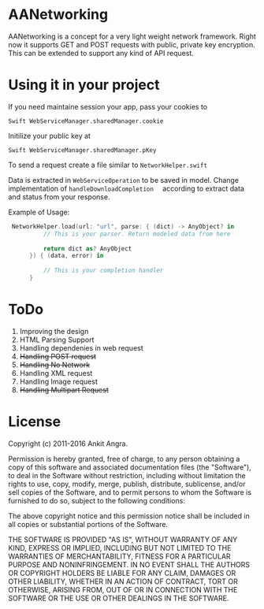 # AANetworking

AANetworking is a concept for a very light weight network framework. Right now it supports GET and POST requests with public, private key encryption. This can be extended to support any kind of API request. 

# Using it in your project
If you need maintaine session your app, pass your cookies to 
```
Swift WebServiceManager.sharedManager.cookie
``` 
Initilize your public key at
```
Swift WebServiceManager.sharedManager.pKey
``` 
To send a request create a file similar to ```NetworkHelper.swift```

Data is extracted in  ```WebServiceOperation``` to be saved in model. Change implementation of  ```handleDownloadCompletion  ``` according to extract data and status from your response. 

Example of Usage: 
  ```Swift
   NetworkHelper.load(url: "url", parse: { (dict) -> AnyObject? in
            // This is your parser. Return modeled data from here
            
            return dict as? AnyObject
        }) { (data, error) in
            
            // This is your completion handler
        }
  ```

# ToDo
1. Improving the design
2. HTML Parsing Support
3. Handling dependenies in web request
4. <del> Handling POST request </del>
5. <del> Handling No Network </del>
6. Handling XML request
7. Handling Image request
8. <del> Handling Multipart Request </del>


# License


Copyright (c) 2011-2016 Ankit Angra.

Permission is hereby granted, free of charge, to any person obtaining a copy of this software and associated documentation files (the "Software"), to deal in the Software without restriction, including without limitation the rights to use, copy, modify, merge, publish, distribute, sublicense, and/or sell copies of the Software, and to permit persons to whom the Software is furnished to do so, subject to the following conditions:

The above copyright notice and this permission notice shall be included in all copies or substantial portions of the Software.

THE SOFTWARE IS PROVIDED "AS IS", WITHOUT WARRANTY OF ANY KIND, EXPRESS OR IMPLIED, INCLUDING BUT NOT LIMITED TO THE WARRANTIES OF MERCHANTABILITY, FITNESS FOR A PARTICULAR PURPOSE AND NONINFRINGEMENT. IN NO EVENT SHALL THE AUTHORS OR COPYRIGHT HOLDERS BE LIABLE FOR ANY CLAIM, DAMAGES OR OTHER LIABILITY, WHETHER IN AN ACTION OF CONTRACT, TORT OR OTHERWISE, ARISING FROM, OUT OF OR IN CONNECTION WITH THE SOFTWARE OR THE USE OR OTHER DEALINGS IN THE SOFTWARE.





